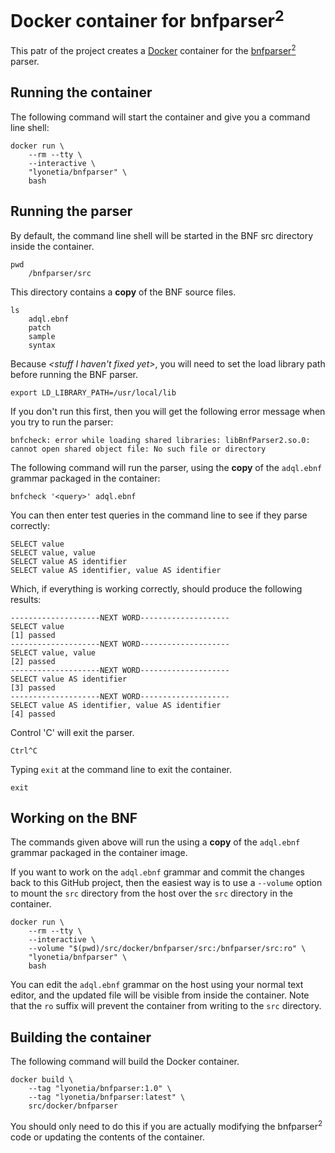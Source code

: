 # Docker container for bnfparser<sup>2</sup>

This patr of the project creates a [Docker](https://www.docker.com "Docker's Homepage") container for the [bnfparser<sup>2</sup>](https://bnfparser2.sourceforge.net/) parser.


## Running the container
The following command will start the container and give you a command line shell:

    docker run \
        --rm --tty \
        --interactive \
        "lyonetia/bnfparser" \
        bash

## Running the parser

By default, the command line shell will be started in the BNF src directory inside the container.

    pwd
        /bnfparser/src

This directory contains a **copy** of the BNF source files.

    ls
        adql.ebnf
        patch
        sample
        syntax
    
Because *&lt;stuff I haven't fixed yet&gt;*, you will need to set the load library path before running the BNF parser. 

    export LD_LIBRARY_PATH=/usr/local/lib
    
If you don't run this first, then you will get the following error message when you try to run the parser:

    bnfcheck: error while loading shared libraries: libBnfParser2.so.0: cannot open shared object file: No such file or directory

The following command will run the parser, using the **copy** of the `adql.ebnf` grammar packaged in the container:

    bnfcheck '<query>' adql.ebnf

You can then enter test queries in the command line to see if they parse correctly:

    SELECT value
    SELECT value, value
    SELECT value AS identifier
    SELECT value AS identifier, value AS identifier

Which, if everything is working correctly, should produce the following results:

    --------------------NEXT WORD--------------------
    SELECT value
    [1] passed
    --------------------NEXT WORD--------------------
    SELECT value, value
    [2] passed
    --------------------NEXT WORD--------------------
    SELECT value AS identifier
    [3] passed
    --------------------NEXT WORD--------------------
    SELECT value AS identifier, value AS identifier
    [4] passed

Control 'C' will exit the parser.

    Ctrl^C

Typing `exit` at the command line to exit the container.

    exit

## Working on the BNF
The commands given above will run the using a **copy** of the `adql.ebnf` grammar packaged in the container image.

If you want to work on the `adql.ebnf` grammar and commit the changes back to this GitHub project, then the easiest way is to use a `--volume` option to mount the `src` directory from the host over the `src` directory in the container.

    docker run \
        --rm --tty \
        --interactive \
        --volume "$(pwd)/src/docker/bnfparser/src:/bnfparser/src:ro" \
        "lyonetia/bnfparser" \
        bash

You can edit the `adql.ebnf` grammar on the host using your normal text editor, and the updated file will be visible from inside the container. Note that the `ro` suffix will prevent the container from writing to the `src` directory.



## Building the container
The following command will build the Docker container.

    docker build \
        --tag "lyonetia/bnfparser:1.0" \
        --tag "lyonetia/bnfparser:latest" \
        src/docker/bnfparser

You should only need to do this if you are actually modifying the bnfparser<sup>2</sup> code or updating the contents of the container.
